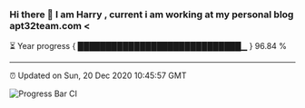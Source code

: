 ### Hi there 👋 I am Harry , current i am working at my personal blog apt32team.com <

⏳ Year progress { █████████████████████████████▁ } 96.84 %

---

⏰ Updated on Sun, 20 Dec 2020 10:45:57 GMT

![Progress Bar CI](https://github.com/duykhang68/duykhang68/workflows/Progress%20Bar%20CI/badge.svg)
